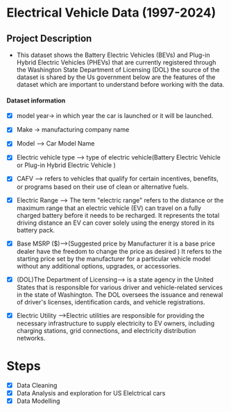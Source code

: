 # Electrical Vehicle Data (1997-2024)

## Project Description

-   This dataset shows the Battery Electric Vehicles (BEVs) and Plug-in Hybrid Electric Vehicles (PHEVs) that are currently registered through the Washington State Department of Licensing (DOL) the source of the dataset is shared by the Us government below are the features of the dataset which are important to understand before working with the data.

#### Dataset information

-   [x] model year-\> in which year the car is launched or it will be launched.

-   [x] Make -\> manufacturing company name

-   [x] Model --\> Car Model Name

-   [x] Electric vehicle type --\> type of electric vehicle(Battery Electric Vehicle or Plug-in Hybrid Electric Vehicle )

-   [x] CAFV --\> refers to vehicles that qualify for certain incentives, benefits, or programs based on their use of clean or alternative fuels.

-   [x] Electric Range --\> The term "electric range" refers to the distance or the maximum range that an electric vehicle (EV) can travel on a fully charged battery before it needs to be recharged. It represents the total driving distance an EV can cover solely using the energy stored in its battery pack.

-   [x] Base MSRP (\$)--\>(Suggested price by Manufacturer it is a base price dealer have the freedom to change the price as desired ) It refers to the starting price set by the manufacturer for a particular vehicle model without any additional options, upgrades, or accessories.

-   [x] (DOL)The Department of Licensing--\> is a state agency in the United States that is responsible for various driver and vehicle-related services in the state of Washington. The DOL oversees the issuance and renewal of driver's licenses, identification cards, and vehicle registrations.

-   [x] Electric Utility --\>Electric utilities are responsible for providing the necessary infrastructure to supply electricity to EV owners, including charging stations, grid connections, and electricity distribution networks.

# Steps 

-   [x] Data Cleaning
-   [x] Data Analysis and exploration for US Elelctrical cars
-   [x] Data Modelling